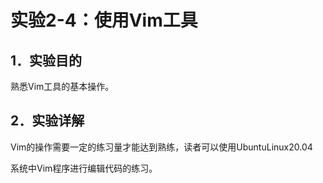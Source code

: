 # 实验2-4：使用Vim工具

## 1．实验目的

熟悉Vim工具的基本操作。

## 2．实验详解

Vim的操作需要一定的练习量才能达到熟练，读者可以使用UbuntuLinux20.04 

系统中Vim程序进行编辑代码的练习。
